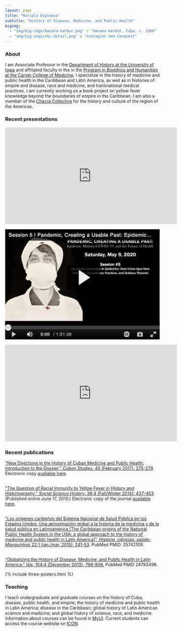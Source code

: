 ```yaml
---
layout: page
title: "Mariola Espinosa"
subtitle: "History of Disease, Medicine, and Public Health"
bigimg:
  - "img/big-imgs/havana-harbor.png" : "Havana Harbor, Cuba, c. 1900"
  - "img/big-imgs/c&c-detail.png" : "Contagion and Conquest"
---
```



### About

I am Associate Professor in the [Department of History at the University of Iowa](http://clas.uiowa.edu/history/) and affiliated faculty in the in the [Program in Bioethics and Humanities at the Carver College of Medicine](https://medicine.uiowa.edu/bioethics/mission-statement). I specialize in the history of medicine and public health in the Caribbean and Latin America, as well as in histories of empire and disease, race and medicine, and transnational medical practices. I am currently working on a book project on yellow fever knowledge beyond the boundaries of empire in the Caribbean. I am also a member of the [Chacra Collective](https://chacracollective.wordpress.com) for the history and culture of the region of the Americas.<a id="research"></a>




### Recent presentations<br />

<iframe width="560" height="315" src="https://www.youtube.com/embed/3kiG1IqpdkI" frameborder="0" allow="accelerometer; autoplay; clipboard-write; encrypted-media; gyroscope; picture-in-picture" allowfullscreen></iframe>

[![Pandemic, Creating A Usable Past: Epidemic History, COVID-19, and the Future of Health](img/Pandemic.png)](https://www.histmed.org/epidemic-history "Pandemic, Creating A Usable Past: Epidemic History, COVID-19, and the Future of Health")

<iframe width="560" height="315" src="https://www.youtube.com/embed/fKO8RcpOgDo" frameborder="0" allow="accelerometer; autoplay; encrypted-media; gyroscope; picture-in-picture" allowfullscreen></iframe>



### Recent publications<br />

["New Directions in the History of Cuban Medicine and Public Health: Introduction to the Dossier," _Cuban Studies_, 45 (February 2017): 275-279](papers/EspinosaCS2017). Electronic copy [available here](https://doi.org/10.1353/cub.2017.0015).<br /><br />

["The Question of Racial Immunity to Yellow Fever in History and Historiography," _Social Science History_, 38:4 (Fall/Winter 2014): 437-453](papers/EspinosaSSH2014).  (Published online June 17, 2015.) Electronic copy of the journal [available here](http://dx.doi.org/10.1017/ssh.2015.20).<br /><br />
                
[“Los orígenes caribeños del Sistema Nacional de Salud Pública en los Estados Unidos. Una aproximación global a la historia de la medicina y de la salud pública en Latinoamérica [The Caribbean origins of the National Public Health System in the USA: a global approach to the history of medicine and public health in Latin America]”, _História, ciências, saúde-Manguinhos_ 22:1 (jan./mar. 2015): 241-53](papers/EspinosaManguinhos2015). PubMed PMID: 25742109.<br /><br />

[“Globalizing the History of Disease, Medicine, and Public Health in Latin America,” _Isis_, 104:4 (December 2013); 798-806.](http://www.jstor.org/stable/10.1086/674946) PubMed PMID 24783496.

{% include three-posters.html %}

<a id="teaching"></a>

### Teaching

I teach undergraduate and graduate courses on the history of Cuba; disease, public health, and empire; the history of medicine and public health in Latin America; disease in the Caribbean; global history of Latin American science and medicine; and global history of science, race, and medicine. Information about courses can be found in [MyUI](https://myui.uiowa.edu/my-ui/courses/dashboard.page).  Current students can access the course website on [ICON](http://icon.uiowa.edu/).



